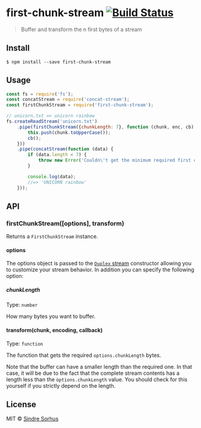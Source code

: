 # first-chunk-stream [![Build Status](https://travis-ci.org/sindresorhus/first-chunk-stream.svg?branch=master)](https://travis-ci.org/sindresorhus/first-chunk-stream)

> Buffer and transform the n first bytes of a stream


## Install

```
$ npm install --save first-chunk-stream
```


## Usage

```js
const fs = require('fs');
const concatStream = require('concat-stream');
const firstChunkStream = require('first-chunk-stream');

// unicorn.txt => unicorn rainbow
fs.createReadStream('unicorn.txt')
    .pipe(firstChunkStream({chunkLength: 7}, function (chunk, enc, cb) {
        this.push(chunk.toUpperCase());
        cb();
    }))
    .pipe(concatStream(function (data) {
        if (data.length < 7) {
            throw new Error('Couldn\'t get the minimum required first chunk length');
        }

        console.log(data);
        //=> 'UNICORN rainbow'
    }));
```


## API

### firstChunkStream([options], transform)

Returns a `FirstChunkStream` instance.

#### options

The options object is passed to the [`Duplex` stream](https://nodejs.org/api/stream.html#stream_class_stream_duplex) constructor allowing you to customize your stream behavior. In addition you can specify the following option:

##### chunkLength

Type: `number`

How many bytes you want to buffer.

#### transform(chunk, encoding, callback)

Type: `function`

The function that gets the required `options.chunkLength` bytes.

Note that the buffer can have a smaller length than the required one. In that case, it will be due to the fact that the complete stream contents has a length less than the `òptions.chunkLength` value. You should check for this yourself if you strictly depend on the length.


## License

MIT © [Sindre Sorhus](http://sindresorhus.com)

